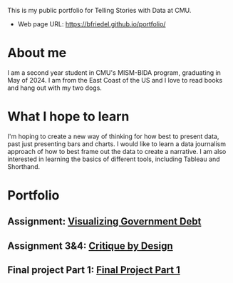 This is my public portfolio for Telling Stories with Data at CMU.
- Web page URL: https://bfriedel.github.io/portfolio/

# About me
I am a second year student in CMU's MISM-BIDA program, graduating in May of 2024. I am from the East Coast of the US and I love to read books and hang out with my two dogs.

# What I hope to learn
I'm hoping to create a new way of thinking for how best to present data, past just presenting bars and charts. I would like to learn a data journalism approach of how to best frame out the data to create a narrative. I am also interested in learning the basics of different tools, including Tableau and Shorthand.

# Portfolio

## Assignment: [Visualizing Government Debt](https://bfriedel.github.io/portfolio/visualizing-government-debt)

## Assignment 3&4: [Critique by Design](https://bfriedel.github.io/portfolio/critique-by-design)

## Final project Part 1: [Final Project Part 1](https://bfriedel.github.io/portfolio/final-project-part-one)


